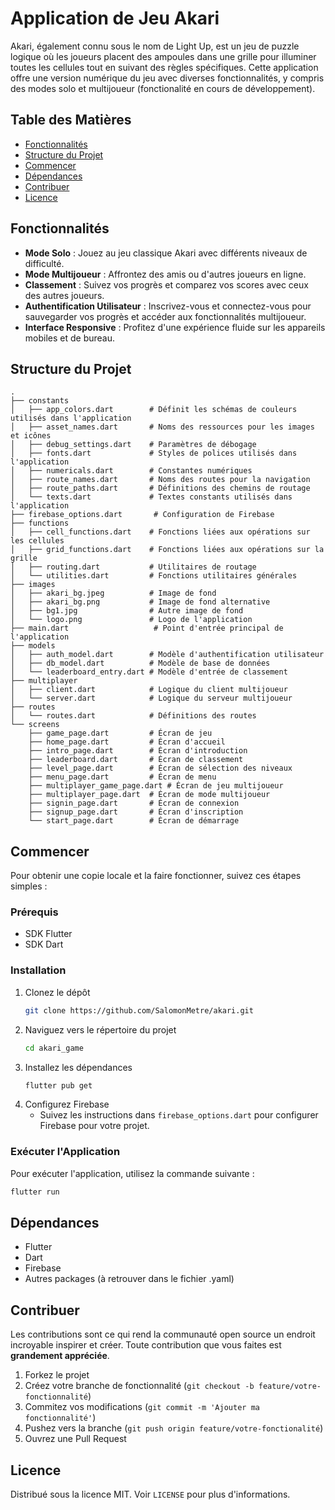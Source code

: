 # Application de Jeu Akari

Akari, également connu sous le nom de Light Up, est un jeu de puzzle logique où les joueurs placent des ampoules dans une grille pour illuminer toutes les cellules tout en suivant des règles spécifiques. Cette application offre une version numérique du jeu avec diverses fonctionnalités, y compris des modes solo et multijoueur (fonctionalité en cours de développement).

## Table des Matières

- [Fonctionnalités](#fonctionnalités)
- [Structure du Projet](#structure-du-projet)
- [Commencer](#commencer)
- [Dépendances](#dépendances)
- [Contribuer](#contribuer)
- [Licence](#licence)

## Fonctionnalités

- **Mode Solo** : Jouez au jeu classique Akari avec différents niveaux de difficulté.
- **Mode Multijoueur** : Affrontez des amis ou d'autres joueurs en ligne.
- **Classement** : Suivez vos progrès et comparez vos scores avec ceux des autres joueurs.
- **Authentification Utilisateur** : Inscrivez-vous et connectez-vous pour sauvegarder vos progrès et accéder aux fonctionnalités multijoueur.
- **Interface Responsive** : Profitez d'une expérience fluide sur les appareils mobiles et de bureau.

## Structure du Projet

```
.
├── constants
│   ├── app_colors.dart        # Définit les schémas de couleurs utilisés dans l'application
│   ├── asset_names.dart       # Noms des ressources pour les images et icônes
│   ├── debug_settings.dart    # Paramètres de débogage
│   ├── fonts.dart             # Styles de polices utilisés dans l'application
│   ├── numericals.dart        # Constantes numériques
│   ├── route_names.dart       # Noms des routes pour la navigation
│   ├── route_paths.dart       # Définitions des chemins de routage
│   └── texts.dart             # Textes constants utilisés dans l'application
├── firebase_options.dart       # Configuration de Firebase
├── functions
│   ├── cell_functions.dart    # Fonctions liées aux opérations sur les cellules
│   ├── grid_functions.dart    # Fonctions liées aux opérations sur la grille
│   ├── routing.dart           # Utilitaires de routage
│   └── utilities.dart         # Fonctions utilitaires générales
├── images
│   ├── akari_bg.jpeg          # Image de fond
│   ├── akari_bg.png           # Image de fond alternative
│   ├── bg1.jpg                # Autre image de fond
│   └── logo.png               # Logo de l'application
├── main.dart                   # Point d'entrée principal de l'application
├── models
│   ├── auth_model.dart        # Modèle d'authentification utilisateur
│   ├── db_model.dart          # Modèle de base de données
│   └── leaderboard_entry.dart # Modèle d'entrée de classement
├── multiplayer
│   ├── client.dart            # Logique du client multijoueur
│   └── server.dart            # Logique du serveur multijoueur
├── routes
│   └── routes.dart            # Définitions des routes
└── screens
    ├── game_page.dart         # Écran de jeu
    ├── home_page.dart         # Écran d'accueil
    ├── intro_page.dart        # Écran d'introduction
    ├── leaderboard.dart       # Écran de classement
    ├── level_page.dart        # Écran de sélection des niveaux
    ├── menu_page.dart         # Écran de menu
    ├── multiplayer_game_page.dart # Écran de jeu multijoueur
    ├── multiplayer_page.dart  # Écran de mode multijoueur
    ├── signin_page.dart       # Écran de connexion
    ├── signup_page.dart       # Écran d'inscription
    └── start_page.dart        # Écran de démarrage
```

## Commencer

Pour obtenir une copie locale et la faire fonctionner, suivez ces étapes simples :

### Prérequis

- SDK Flutter
- SDK Dart

### Installation

1. Clonez le dépôt
   ```sh
   git clone https://github.com/SalomonMetre/akari.git
   ```
2. Naviguez vers le répertoire du projet
   ```sh
   cd akari_game
   ```
3. Installez les dépendances
   ```sh
   flutter pub get
   ```
4. Configurez Firebase
   - Suivez les instructions dans `firebase_options.dart` pour configurer Firebase pour votre projet.

### Exécuter l'Application

Pour exécuter l'application, utilisez la commande suivante :

```sh
flutter run
```

## Dépendances

- Flutter
- Dart
- Firebase
- Autres packages (à retrouver dans le fichier .yaml)

## Contribuer

Les contributions sont ce qui rend la communauté open source un endroit incroyable inspirer et créer. Toute contribution que vous faites est **grandement appréciée**.

1. Forkez le projet
2. Créez votre branche de fonctionnalité (`git checkout -b feature/votre-fonctionnalité`)
3. Commitez vos modifications (`git commit -m 'Ajouter ma fonctionnalité'`)
4. Pushez vers la branche (`git push origin feature/votre-fonctionalité`)
5. Ouvrez une Pull Request

## Licence

Distribué sous la licence MIT. Voir `LICENSE` pour plus d'informations.